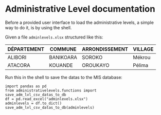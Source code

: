 # Administrative Level documentation

Before a provided user interface to load the administrative levels, a simple way to do it, is by using the shell.

Given a file `adminlevels.xlsx` structured like this:

| DÉPARTEMENT | COMMUNE   | ARRONDISSEMENT | VILLAGE |
| ----------- | --------- | -------------- | ------- |
| ALIBORI     | BANIKOARA | SOROKO         | Mékrou  |
| ATACORA     | KOUANDE   | OROUKAYO       | Pélima  |

Run this in the shell to save the datas to the MIS database:

```
import pandas as pd
from administrativelevels.functions import save_adm_lvl_csv_datas_to_db
df = pd.read_excel("adminlevels.xlsx")
adminlevels = df.to_dict()
save_adm_lvl_csv_datas_to_db(adminlevels)
```